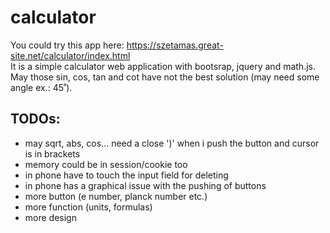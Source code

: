 <h1>calculator</h1>
You could try this app here: <a href="https://szetamas.great-site.net/calculator/index.html">https://szetamas.great-site.net/calculator/index.html</a>
<br>
It is a simple calculator web application with bootsrap, jquery and math.js.
May those sin, cos, tan and cot have not the best solution (may need some angle ex.: 45˚).
<h2>TODOs:</h2>
 <ul>
  <li>may sqrt, abs, cos... need a close ')' when i push the button and cursor is in brackets</li>
  <li>memory could be in session/cookie too</li>
  <li>in phone have to touch the input field for deleting</li>
  <li>in phone has a graphical issue with the pushing of buttons</li>
  <li>more button (e number, planck number etc.)</li>
  <li>more function (units, formulas)</li>
  <li>more design</li>
</ul>
